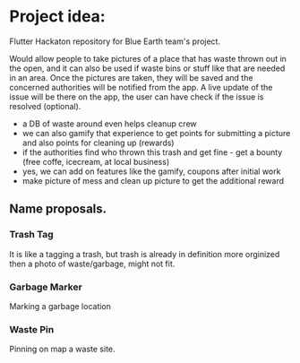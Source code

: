 # Project idea:

Flutter Hackaton repository for Blue Earth team's project.

Would allow people to take pictures of a place that has waste thrown out in the open,  and it can also be used if waste bins or stuff like that are needed in an area. Once the pictures are taken, they will be saved and the concerned authorities will be notified from the app. A live update of the issue will be there on the app, the user can have check if the issue is resolved (optional).

- a DB of waste around even helps cleanup crew
- we can also gamify that experience to get points for submitting a picture and also points for cleaning up (rewards)
- if the authorities find who thrown this trash and get fine - get a bounty (free coffe, icecream, at local business)
- yes, we can add on features like the gamify, coupons after initial work
- make picture of mess and clean up picture to get the additional reward

## Name proposals.

### Trash Tag

It is like a tagging a trash, but trash is already in definition more orginized then a photo of waste/garbage, might not fit.

### Garbage Marker

Marking a garbage location

### Waste Pin

Pinning on map a waste site.

#


